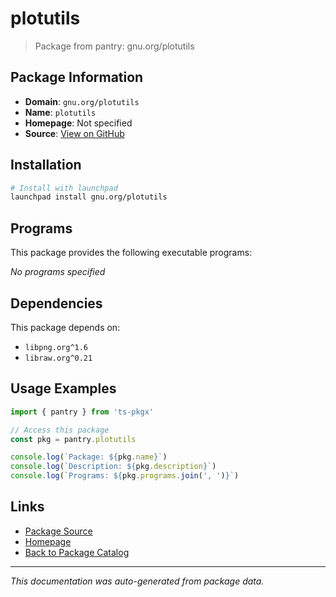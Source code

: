 # plotutils

> Package from pantry: gnu.org/plotutils

## Package Information

- **Domain**: `gnu.org/plotutils`
- **Name**: `plotutils`
- **Homepage**: Not specified
- **Source**: [View on GitHub](https://github.com/pkgxdev/pantry/tree/main/projects/gnu.org/plotutils/package.yml)

## Installation

```bash
# Install with launchpad
launchpad install gnu.org/plotutils
```

## Programs

This package provides the following executable programs:

*No programs specified*

## Dependencies

This package depends on:

- `libpng.org^1.6`
- `libraw.org^0.21`

## Usage Examples

```typescript
import { pantry } from 'ts-pkgx'

// Access this package
const pkg = pantry.plotutils

console.log(`Package: ${pkg.name}`)
console.log(`Description: ${pkg.description}`)
console.log(`Programs: ${pkg.programs.join(', ')}`)
```

## Links

- [Package Source](https://github.com/pkgxdev/pantry/tree/main/projects/gnu.org/plotutils/package.yml)
- [Homepage](#)
- [Back to Package Catalog](../../../package-catalog.md)

---

*This documentation was auto-generated from package data.*
